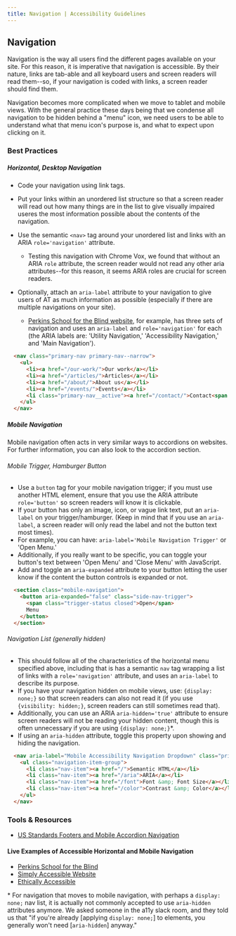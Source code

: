 ```yaml
---
title: Navigation | Accessibility Guidelines
---
```

## Navigation

Navigation is the way all users find the different pages available on your site. For this reason, it is imperative that navigation is accessible. By their nature, links are tab-able and all keyboard users and screen readers will read them--so, if your navigation is coded with links, a screen reader should find them.

Navigation becomes more complicated when we move to tablet and mobile views. With the general practice these days being that we condense all navigation to be hidden behind a "menu" icon, we need users to be able to understand what that menu icon's purpose is, and what to expect upon clicking on it.

### Best Practices

##### Horizontal, Desktop Navigation

* Code your navigation using link tags.

* Put your links within an unordered list structure so that a screen reader will read out how many things are in the list to give visually impaired useres the most information possible about the contents of the navigation.

* Use the semantic `<nav>` tag around your unordered list and links with an ARIA `role='navigation'` attribute.
  - Testing this navigation with Chrome Vox, we found that without an ARIA `role` attribute, the screen reader would not read any other aria attributes--for this reason, it seems ARIA roles are crucial for screen readers.

* Optionally, attach an `aria-label` attribute to your navigation to give users of AT as much information as possible (especially if there are multiple navigations on your site).
  - [Perkins School for the Blind website](http://www.perkins.org/), for example, has three sets of navigation and uses an `aria-label` and `role='navigation'` for each (the ARIA labels are: 'Utility Navigation,' 'Accessibility Navigation,' and 'Main Navigation').

```html
  <nav class="primary-nav primary-nav--narrow">
    <ul>
      <li><a href="/our-work/">Our work</a></li>
      <li><a href="/articles/">Articles</a></li>
      <li><a href="/about/">About us</a></li>
      <li><a href="/events/">Events</a></li>
      <li class="primary-nav__active"><a href="/contact/">Contact<span class="visuallyhidden"> (current section)</span></a></li>
    </ul>
  </nav>
```

##### Mobile Navigation

Mobile navigation often acts in very similar ways to accordions on websites. For further information, you can also look to the accordion section.

######  Mobile Trigger, Hamburger Button

* Use a `button` tag for your mobile navigation trigger; if you must use another HTML element, ensure that you use the ARIA attribute `role='button'` so screen readers will know it is clickable.
* If your button has only an image, icon, or vague link text, put an `aria-label` on your trigger/hamburger. (Keep in mind that if you use an `aria-label`, a screen reader will only read the label and not the button text most times).
* For example, you can have: `aria-label='Mobile Navigation Trigger'` or 'Open Menu.'
* Additionally, if you really want to be specific, you can toggle your button's text between 'Open Menu' and 'Close Menu' with JavaScript.
* Add and toggle an `aria-expanded` attribute to your button letting the user know if the content the button controls is expanded or not.

```html
  <section class="mobile-navigation">
    <button aria-expanded="false" class="side-nav-trigger">
      <span class="trigger-status closed">Open</span>
      Menu
    </button>
  </section>
```

###### Navigation List (generally hidden)

* This should follow all of the characteristics of the horizontal menu specified above, including that is has a semantic `nav` tag wrapping a list of links with a `role='navigation'` attribute, and uses an `aria-label` to describe its purpose.
* If you have your navigation hidden on mobile views, use: `{display: none;}` so that screen readers can also not read it (if you use `{visibility: hidden;}`, screen readers can still sometimes read that).
* Additionally, you can use an ARIA `aria-hidden='true'` attribute to ensure screen readers will not be reading your hidden content, though this is often unnecessary if you are using `{display: none;}`*.
* If using an `aria-hidden` attribute, toggle this property upon showing and hiding the navigation.

```html
  <nav aria-label="Mobile Accessibility Navigation Dropdown" class="primary-navigation" role="navigation">
    <ul class="navigation-item-group">
      <li class="nav-item"><a href="/">Semantic HTML</a></li>
      <li class="nav-item"><a href="/aria">ARIA</a></li>
      <li class="nav-item"><a href="/font">Font &amp; Font Size</a></li>
      <li class="nav-item"><a href="/color">Contrast &amp; Color</a></li>
    </ul>
  </nav>
```

### Tools &amp; Resources

* [US Standards Footers and Mobile Accordion Navigation](https://standards.usa.gov/footers/)

#### Live Examples of Accessible Horizontal and Mobile Navigation
* [Perkins School for the Blind](http://www.perkins.org/)
* [Simply Accessible Website](http://simplyaccessible.com/)
* [Ethically Accessible](https://seesparkbox.com/foundry/ethically_accessible)

\* For navigation that moves to mobile navigation, with perhaps a `display: none;` nav list, it is actually not commonly accepted to use `aria-hidden` attributes anymore. We asked someone in the a11y slack room, and they told us that "if you're already [applying `display: none;`] to elements, you generally won't need [`aria-hidden`] anyway."
